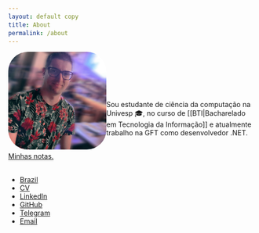 ```yaml
---
layout: default copy
title: About
permalink: /about
---
```


<head>
    <script src="https://kit.fontawesome.com/2635e42ccc.js" crossorigin="anonymous"></script>
</head>

<img src="/assets/photo-profile.jpg" style="border-radius: 20%;" width="200" align="left"/><br><br><br><br><br>

Sou estudante de ciência da computação na Univesp 🎓, no curso de [[BTI|Bacharelado em Tecnologia da Informação]] e atualmente trabalho na GFT como desenvolvedor .NET. <br><br>

<i class="fa fa-file-text" aria-hidden="true"></i> <a class="internal-link" href="/map">Minhas notas.</a><br><br>

- <i class="fa fa-map-marker" aria-hidden="true"></i> [Brazil]() 
- <i class="fa fa-id-card" aria-hidden="true"></i> [CV]() 
- <i class="fa fa-linkedin-square" aria-hidden="true"></i> [LinkedIn](https://www.linkedin.com/in/gio-bon/)
- <i class="fa fa-github" aria-hidden="true"></i> [GitHub](https://github.com/gio-bon) 
- <i class="fa fa-telegram" aria-hidden="true"></i> [Telegram](https://t.me/giobon)
- <i class="fa fa-envelope" aria-hidden="true"></i> <a href="mailto:injuriae@gmail.com">Email</a>
